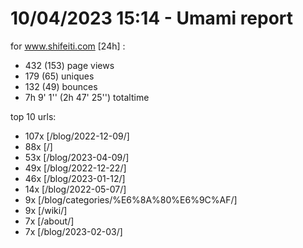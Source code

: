 # 10/04/2023 15:14 - Umami report
for www.shifeiti.com [24h] :

 - 432 (153) page views
 - 179 (65) uniques
 - 132 (49) bounces
 - 7h 9' 1'' (2h 47' 25'') totaltime


top 10 urls:
 - 107x [/blog/2022-12-09/]
 - 88x [/]
 - 53x [/blog/2023-04-09/]
 - 49x [/blog/2022-12-22/]
 - 46x [/blog/2023-01-12/]
 - 14x [/blog/2022-05-07/]
 - 9x [/blog/categories/%E6%8A%80%E6%9C%AF/]
 - 9x [/wiki/]
 - 7x [/about/]
 - 7x [/blog/2023-02-03/]


